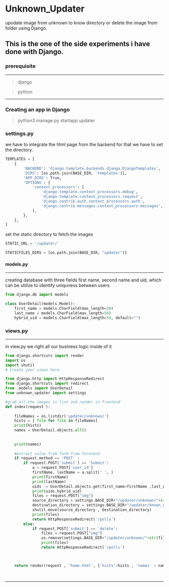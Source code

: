 # Unknown_Updater
upodate image from unknown to know directory or delete the image from folder using Django.

This is the one of the side experiments i have done with Django.
---


### prerequisite
---
> django

> python 

---
### Creating an app in Django
> python3 manage.py startapp updater


### settings.py
we have to integrate the html page from the backend for that we have to set the directory.

```python 
TEMPLATES = [
    {
        'BACKEND': 'django.template.backends.django.DjangoTemplates',
        'DIRS': [os.path.join(BASE_DIR, 'templates')],
        'APP_DIRS': True,
        'OPTIONS': {
            'context_processors': [
                'django.template.context_processors.debug',
                'django.template.context_processors.request',
                'django.contrib.auth.context_processors.auth',
                'django.contrib.messages.context_processors.messages',
            ],
        },
    },
]
```

set the static directory to fetch the images 

```python
STATIC_URL = '/updater/'

STATICFILES_DIRS = [os.path.join(BASE_DIR, "updater")]
```


#### models.py
---

creating database with three fields first name, second name and uid, which can be utilize to identify uniquness between users

``` python
from django.db import models

class UserDetail(models.Model):
    first_name = models.CharField(max_length=50)
    last_name = models.CharField(max_length=50)
    hybrid_uid = models.CharField(max_length=50, default="")
```

### views.py
---

in view.py we right all our business logic inside of it

```python
from django.shortcuts import render
import os
import shutil
# Create your views here.

from django.http import HttpResponseRedirect
from django.shortcuts import redirect
from .models import UserDetail
from unknown_updater import settings

#grab all the images in list and render in frontend
def index(request ):
    
    fileNames = os.listdir('updater/unknown/')
    hists = [ file for file in fileNames]
    print(hists)
    names = UserDetail.objects.all()
    
    
    print(names)
    
    #extract value from form from forntend
    if request.method == 'POST' :
        if request.POST['submit'] == 'Submit':
            a = request.POST['user_id']
            firstName, lastName = a.split(' ', )
            print(firstName) 
            print(lastName)
            uids  = UserDetail.objects.get(first_name=firstName ,last_name = lastName)
            print(uids.hybrid_uid)
            files = request.POST["img"]
            source_directory = settings.BASE_DIR+"/updater/unknown/"+str(files)
            destination_directory = settings.BASE_DIR+"/updater/known_user/"+str(uids.hybrid_uid)+"/"+str(files)
            shutil.move(source_directory , destination_directory)
            print(files)
            return HttpResponseRedirect('/polls')
        else:
            if request.POST['submit'] == 'delete':
                files = request.POST["img"]
                os.remove(settings.BASE_DIR+"/updater/unknown/"+str(files))
                print(files)
                return HttpResponseRedirect('/polls')


    
    return render(request , 'home.html', {'hists':hists , 'names' : names})




```



---



